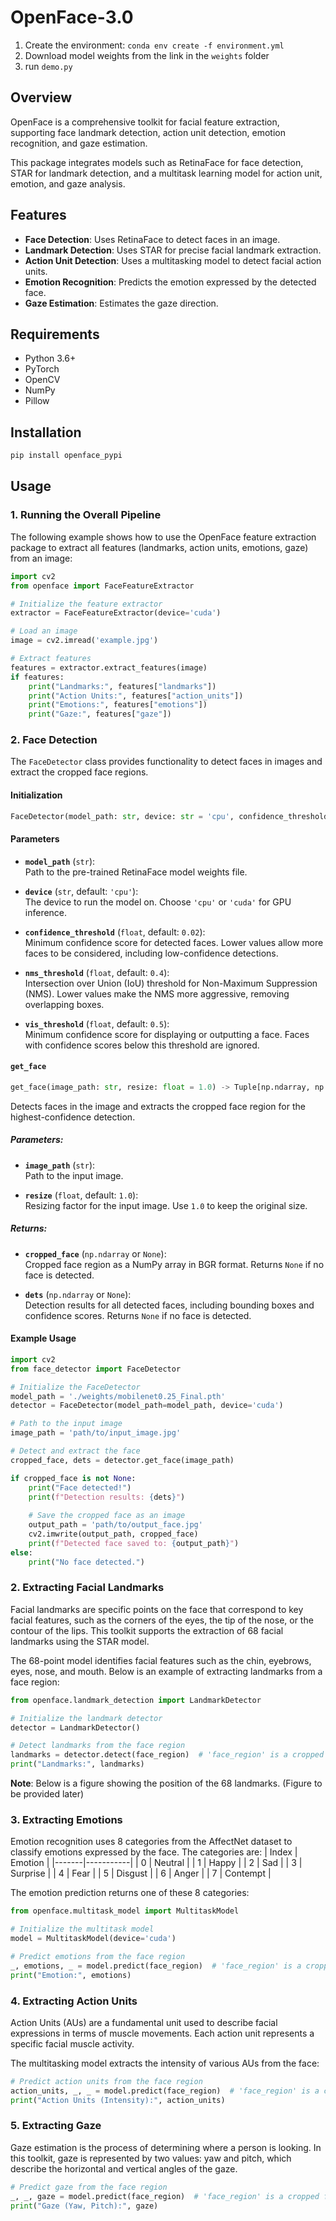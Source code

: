 # OpenFace-3.0
1. Create the environment: `conda env create -f environment.yml`
2. Download model weights from the link in the `weights` folder
3. run `demo.py`

## Overview
OpenFace is a comprehensive toolkit for facial feature extraction, supporting face landmark detection, action unit detection, emotion recognition, and gaze estimation.

This package integrates models such as RetinaFace for face detection, STAR for landmark detection, and a multitask learning model for action unit, emotion, and gaze analysis.

## Features
- **Face Detection**: Uses RetinaFace to detect faces in an image.
- **Landmark Detection**: Uses STAR for precise facial landmark extraction.
- **Action Unit Detection**: Uses a multitasking model to detect facial action units.
- **Emotion Recognition**: Predicts the emotion expressed by the detected face.
- **Gaze Estimation**: Estimates the gaze direction.

## Requirements
- Python 3.6+
- PyTorch
- OpenCV
- NumPy
- Pillow

## Installation
```sh
pip install openface_pypi
```

## Usage

### 1. Running the Overall Pipeline
The following example shows how to use the OpenFace feature extraction package to extract all features (landmarks, action units, emotions, gaze) from an image:

```python
import cv2
from openface import FaceFeatureExtractor

# Initialize the feature extractor
extractor = FaceFeatureExtractor(device='cuda')

# Load an image
image = cv2.imread('example.jpg')

# Extract features
features = extractor.extract_features(image)
if features:
    print("Landmarks:", features["landmarks"])
    print("Action Units:", features["action_units"])
    print("Emotions:", features["emotions"])
    print("Gaze:", features["gaze"])
```


### 2. Face Detection

The `FaceDetector` class provides functionality to detect faces in images and extract the cropped face regions.

#### **Initialization**
```python
FaceDetector(model_path: str, device: str = 'cpu', confidence_threshold: float = 0.02, nms_threshold: float = 0.4, vis_threshold: float = 0.5)
```

#### **Parameters**
- **`model_path`** (`str`):  
  Path to the pre-trained RetinaFace model weights file.

- **`device`** (`str`, default: `'cpu'`):  
  The device to run the model on. Choose `'cpu'` or `'cuda'` for GPU inference.

- **`confidence_threshold`** (`float`, default: `0.02`):  
  Minimum confidence score for detected faces. Lower values allow more faces to be considered, including low-confidence detections.

- **`nms_threshold`** (`float`, default: `0.4`):  
  Intersection over Union (IoU) threshold for Non-Maximum Suppression (NMS). Lower values make the NMS more aggressive, removing overlapping boxes.

- **`vis_threshold`** (`float`, default: `0.5`):  
  Minimum confidence score for displaying or outputting a face. Faces with confidence scores below this threshold are ignored.


#### **`get_face`**
```python
get_face(image_path: str, resize: float = 1.0) -> Tuple[np.ndarray, np.ndarray]
```
Detects faces in the image and extracts the cropped face region for the highest-confidence detection.

##### Parameters:
- **`image_path`** (`str`):  
  Path to the input image.

- **`resize`** (`float`, default: `1.0`):  
  Resizing factor for the input image. Use `1.0` to keep the original size.

##### Returns:
- **`cropped_face`** (`np.ndarray` or `None`):  
  Cropped face region as a NumPy array in BGR format. Returns `None` if no face is detected.

- **`dets`** (`np.ndarray` or `None`):  
  Detection results for all detected faces, including bounding boxes and confidence scores. Returns `None` if no face is detected.


#### **Example Usage**

```python
import cv2
from face_detector import FaceDetector

# Initialize the FaceDetector
model_path = './weights/mobilenet0.25_Final.pth'
detector = FaceDetector(model_path=model_path, device='cuda')

# Path to the input image
image_path = 'path/to/input_image.jpg'

# Detect and extract the face
cropped_face, dets = detector.get_face(image_path)

if cropped_face is not None:
    print("Face detected!")
    print(f"Detection results: {dets}")
    
    # Save the cropped face as an image
    output_path = 'path/to/output_face.jpg'
    cv2.imwrite(output_path, cropped_face)
    print(f"Detected face saved to: {output_path}")
else:
    print("No face detected.")
```

### 2. Extracting Facial Landmarks
Facial landmarks are specific points on the face that correspond to key facial features, such as the corners of the eyes, the tip of the nose, or the contour of the lips. This toolkit supports the extraction of 68 facial landmarks using the STAR model.

The 68-point model identifies facial features such as the chin, eyebrows, eyes, nose, and mouth. Below is an example of extracting landmarks from a face region:

```python
from openface.landmark_detection import LandmarkDetector

# Initialize the landmark detector
detector = LandmarkDetector()

# Detect landmarks from the face region
landmarks = detector.detect(face_region)  # 'face_region' is a cropped face image
print("Landmarks:", landmarks)
```

**Note**: Below is a figure showing the position of the 68 landmarks. (Figure to be provided later)

### 3. Extracting Emotions
Emotion recognition uses 8 categories from the AffectNet dataset to classify emotions expressed by the face. The categories are:
| Index | Emotion   |
|-------|-----------|
| 0     | Neutral   |
| 1     | Happy     |
| 2     | Sad       |
| 3     | Surprise  |
| 4     | Fear      |
| 5     | Disgust   |
| 6     | Anger     |
| 7     | Contempt  |

The emotion prediction returns one of these 8 categories:

```python
from openface.multitask_model import MultitaskModel

# Initialize the multitask model
model = MultitaskModel(device='cuda')

# Predict emotions from the face region
_, emotions, _ = model.predict(face_region)  # 'face_region' is a cropped face image
print("Emotion:", emotions)
```

### 4. Extracting Action Units
Action Units (AUs) are a fundamental unit used to describe facial expressions in terms of muscle movements. Each action unit represents a specific facial muscle activity.

The multitasking model extracts the intensity of various AUs from the face:

```python
# Predict action units from the face region
action_units, _, _ = model.predict(face_region)  # 'face_region' is a cropped face image
print("Action Units (Intensity):", action_units)
```

### 5. Extracting Gaze
Gaze estimation is the process of determining where a person is looking. In this toolkit, gaze is represented by two values: yaw and pitch, which describe the horizontal and vertical angles of the gaze.

```python
# Predict gaze from the face region
_, _, gaze = model.predict(face_region)  # 'face_region' is a cropped face image
print("Gaze (Yaw, Pitch):", gaze)
```


